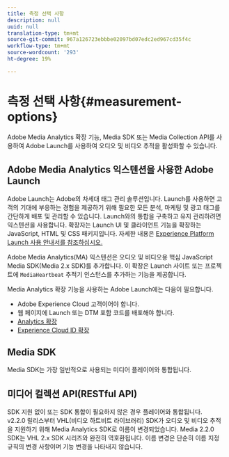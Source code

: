 ```yaml
---
title: 측정 선택 사항
description: null
uuid: null
translation-type: tm+mt
source-git-commit: 967a126723ebbbe02097bd07edc2ed967cd35f4c
workflow-type: tm+mt
source-wordcount: '293'
ht-degree: 19%

---
```



# 측정 선택 사항{#measurement-options}

Adobe Media Analytics 확장 기능, Media SDK 또는 Media Collection API를 사용하여 Adobe Launch를 사용하여 오디오 및 비디오 추적을 활성화할 수 있습니다.

## Adobe Media Analytics 익스텐션을 사용한 Adobe Launch

Adobe Launch는 Adobe의 차세대 태그 관리 솔루션입니다. Launch를 사용하면 고객의 기대에 부응하는 경험을 제공하기 위해 필요한 모든 분석, 마케팅 및 광고 태그를 간단하게 배포 및 관리할 수 있습니다. Launch와의 통합을 구축하고 유지 관리하려면 익스텐션을 사용합니다. 확장자는 Launch UI 및 클라이언트 기능을 확장하는 JavaScript, HTML 및 CSS 패키지입니다. 자세한 내용은 [Experience Platform Launch 사용 안내서를 참조하십시오.](https://docs.adobe.com/content/help/ko-KR/launch/using/overview.html)

Adobe Media Analytics(MA) 익스텐션은 오디오 및 비디오용 핵심 JavaScript Media SDK(Media 2.x SDK)를 추가합니다. 이 확장은 Launch 사이트 또는 프로젝트에 `MediaHeartbeat` 추적기 인스턴스를 추가하는 기능을 제공합니다.

Media Analytics 확장 기능을 사용하는 Adobe Launch에는 다음이 필요합니다.
* Adobe Experience Cloud 고객이어야 합니다.
* 웹 페이지에 Launch 또는 DTM 포함 코드를 배포해야 합니다.
* [Analytics 확장](https://docs.adobe.com/content/help/ko-KR/launch/using/extensions-ref/adobe-extension/analytics-extension/overview.html)
* [Experience Cloud ID 확장](https://docs.adobe.com/content/help/ko-KR/launch/using/extensions-ref/adobe-extension/id-service-extension/overview.html)

## Media SDK

Media SDK는 가장 일반적으로 사용되는 미디어 플레이어와 통합됩니다.

## 미디어 컬렉션 API(RESTful API)

SDK 지원 없이 또는 SDK 통합이 필요하지 않은 경우 플레이어와 통합됩니다.<br>v2.2.0 릴리스부터 VHL(비디오 하트비트 라이브러리) SDK가 오디오 및 비디오 추적을 지원하기 위해 Media Analytics SDK로 이름이 변경되었습니다. Media 2.2.0 SDK는 VHL 2.x SDK 시리즈와 완전히 역호환됩니다. 이름 변경은 단순히 이름 지정 규칙의 변경 사항이며 기능 변경을 나타내지 않습니다.
